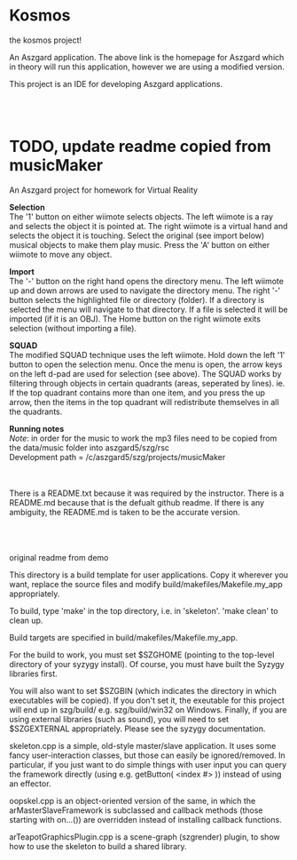 Kosmos
======

the kosmos project!

An <a hrref="http://syzygy.isl.uiuc.edu/aszgard/index.html" title="Aszgard page">Aszgard</a> application.
The above link is the homepage for Aszgard which in theory will run this application, however we are using a modified version.

This project is an IDE for developing Aszgard applications. 

<br /><br />

TODO, update readme
copied from 
musicMaker
==========

An Aszgard project for homework for Virtual Reality

<b>Selection</b>
<br />
The '1' button on either wiimote selects objects.
The left wiimote is a ray and selects the object it is pointed at.
The right wiimote is a virtual hand and selects the object it is touching.
Select the original (see import below) musical objects to make them play music. 
Press the 'A' button on either wiimote to move any object.

<b>Import</b>
<br />
The '-' button on the right hand opens the directory menu.
The left wiimote up and down arrows are used to navigate the directory menu.
The right '-' button selects the highlighted file or directory (folder). 
If a directory is selected the menu will navigate to that directory.
If a file is selected it will be imported (if it is an OBJ).
The Home button on the right wiimote exits selection (without importing a file).

<b>SQUAD</b>
<br />
The modified SQUAD technique uses the left wiimote.
Hold down the left '1' button to open the selection menu. 
Once the menu is open, the arrow keys on the left d-pad are used for selection (see above).
The SQUAD works by filtering through objects in certain quadrants (areas, seperated by lines). 
ie. If the top quadrant contains more than one item, and you press the up arrow, then 
	the items in the top quadrant will redistribute themselves in all the quadrants.

<b>Running notes</b>
<br />
<i>Note</i>: in order for the music to work the mp3 files need to be copied from the 
data/music folder into aszgard5/szg/rsc
<br />
Development path = /c/aszgard5/szg/projects/musicMaker

<br /><br />
There is a README.txt because it was required by the instructor. 
There is a README.md because that is the defualt github readme. 
If there is any ambiguity, the README.md is taken to be the accurate version.
<br /><br /><br /><br />

original readme from demo

This directory is a build template for user applications. Copy it wherever
you want, replace the source files and modify build/makefiles/Makefile.my_app
appropriately.

To build, type 'make' in the top directory, i.e. in 'skeleton'.
'make clean' to clean up.

Build targets are specified in build/makefiles/Makefile.my_app.

For the build to work, you must set $SZGHOME (pointing to the top-level
directory of your syzygy install). Of course, you must have built the
Syzygy libraries first.

You will also want to set $SZGBIN (which indicates the directory in which
executables will be copied). If you don't set it, the exeutable for this
project will end up in szg/build/<platform> e.g. szg/build/win32 on
Windows.
Finally, if you are using external libraries
(such as sound), you will need to set $SZGEXTERNAL appropriately. Please
see the syzygy documentation.

skeleton.cpp is a simple, old-style master/slave application. It uses
some fancy user-interaction classes, but those can easily be ignored/removed.
In particular, if you just want to do simple things with user input you can
query the framework directly (using e.g. getButton( <index #> )) instead
of using an effector.

oopskel.cpp is an object-oriented version of the same, in which the
arMasterSlaveFramework is subclassed and callback methods (those
starting with on...()) are overridden instead of installing
callback functions.

arTeapotGraphicsPlugin.cpp is a scene-graph (szgrender) plugin, to show
how to use the skeleton to build a shared library.

